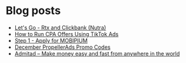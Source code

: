 # Blog posts
<!-- BLOG-POST-LIST:START -->
- [Let&#39;s Go - Rtx and Clickbank &lpar;Nutra&rpar;](https://afflift.com/f/threads/lets-go-rtx-and-clickbank-nutra.9699/)
- [How to Run CPA Offers Using TikTok Ads](https://afflift.com/f/threads/how-to-run-cpa-offers-using-tiktok-ads.10057/)
- [Step 1 - Apply for MOBIPIUM](https://afflift.com/f/threads/step-1-apply-for-mobipium.2938/)
- [December PropellerAds Promo Codes](https://afflift.com/f/threads/december-propellerads-promo-codes.10021/)
- [Admitad – Make money easy and fast from anywhere in the world](https://afflift.com/f/threads/admitad-%E2%80%93-make-money-easy-and-fast-from-anywhere-in-the-world.5750/)
<!-- BLOG-POST-LIST:END -->
